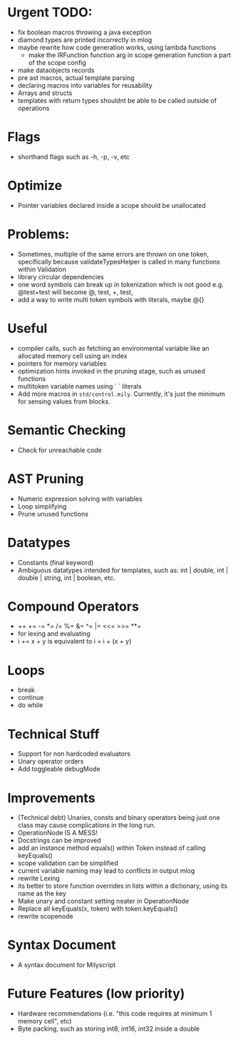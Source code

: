 # Urgent TODO:
 - fix boolean macros throwing a java exception
 - diamond types are printed incorrectly in mlog
 - maybe rewrite how code generation works, using lambda functions
   - make the IRFunction function arg in scope generation function a part of the scope config
 - make dataobjects records
 - pre ast macros, actual template parsing
 - declaring macros into variables for reusability
 - Arrays and structs
 - templates with return types shouldnt be able to be called outside of operations

# Flags
 - shorthand flags such as -h, -p, -v, etc

# Optimize
 - Pointer variables declared inside a scope should be unallocated

# Problems:
 - Sometimes, multiple of the same errors are thrown on one token, specifically because validateTypesHelper is called in many functions within Validation
 - library circular dependencies
 - one word symbols can break up in tokenization which is not good e.g. @test+test will become @, test, +, test, 
 - add a way to write multi token symbols with literals, maybe @{} 

# Useful
 - compiler calls, such as fetching an environmental variable like an allocated memory cell using an index
 - pointers for memory variables
 - optimization hints invoked in the pruning stage, such as unused functions
 - multitoken variable names using \` \` literals
 - Add more macros in `std/control.mily`. Currently, it's just the minimum for sensing values from blocks.

# Semantic Checking
 - Check for unreachable code

# AST Pruning
 - Numeric expression solving with variables
 - Loop simplifying
 - Prune unused functions

# Datatypes
 - Constants (final keyword)
 - Ambiguous datatypes intended for templates, such as: int | double, int | double | string, int | boolean, etc.

# Compound Operators
 - += += -= *= /= %= &= ^= |= <<= >>= **=
 - for lexing and evaluating
 - i += x + y    is equivalent to   i = i + (x + y)

# Loops
 - break
 - continue
 - do while
    
# Technical Stuff
 - Support for non hardcoded evaluators
 - Unary operator orders
 - Add toggleable debugMode

# Improvements
 - (Technical debt) Unaries, consts and binary operators being just one class may cause complications in the long run. 
  - OperationNode IS A MESS!
 - Docstrings can be improved
 - add an instance method equals() within Token instead of calling keyEquals()
 - scope validation can be simplified
 - current variable naming may lead to conflicts in output mlog 
 - rewrite Lexing
 - its better to store function overrides in lists within a dictionary, using its name as the key
 - Make unary and constant setting neater in OperationNode
 - Replace all keyEquals(x, token) with token.keyEquals()
 - rewrite scopenode


# Syntax Document
 - A syntax document for Milyscript

# Future Features (low priority)
 - Hardware recommendations (i.e. "this code requires at minimum 1 memory cell", etc)
 - Byte packing, such as storing int8, int16, int32 inside a double
